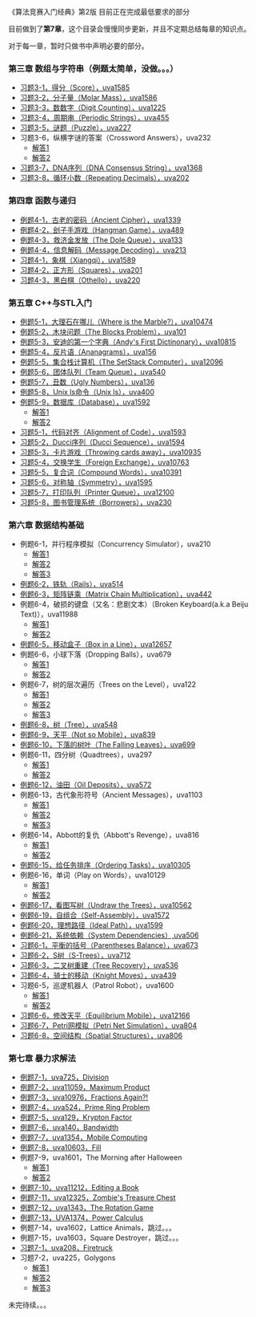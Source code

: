 《算法竞赛入门经典》第2版
目前正在完成最低要求的部分

目前做到了**第7章**，这个目录会慢慢同步更新，并且不定期总结每章的知识点。

对于每一章，暂时只做书中声明必要的部分。

### 第三章 数组与字符串（例题太简单，没做。。。）

- [习题3-1，得分（Score），uva1585](https://github.com/iltonmi/iltonmi-aoapc-bac2nd/blob/master/arrayandstring/uva1585.cpp) 
- [习题3-2，分子量（Molar Mass），uva1586](https://github.com/iltonmi/iltonmi-aoapc-bac2nd/blob/master/arrayandstring/uva1586.cpp) 
- [习题3-3，数数字（Digit Counting），uva1225](https://github.com/iltonmi/iltonmi-aoapc-bac2nd/blob/master/arrayandstring/uva1225.cpp) 
- [习题3-4，周期串（Periodic Strings），uva455](https://github.com/iltonmi/iltonmi-aoapc-bac2nd/blob/master/arrayandstring/uva455.cpp) 
- [习题3-5，谜题（Puzzle），uva227](https://github.com/iltonmi/iltonmi-aoapc-bac2nd/blob/master/arrayandstring/uva227.cpp) 
- 习题3-6，纵横字谜的答案（Crossword Answers），uva232
  - [解答1](https://github.com/iltonmi/iltonmi-aoapc-bac2nd/blob/master/arrayandstring/uva232-1.cpp) 
  - [解答2](https://github.com/iltonmi/iltonmi-aoapc-bac2nd/blob/master/arrayandstring/uva232-2.cpp) 
- [习题3-7，DNA序列（DNA Consensus String），uva1368](https://github.com/iltonmi/iltonmi-aoapc-bac2nd/blob/master/arrayandstring/uva1368.cpp) 
- [习题3-8，循环小数（Repeating Decimals），uva202](https://github.com/iltonmi/iltonmi-aoapc-bac2nd/blob/master/arrayandstring/uva202.cpp) 

### 第四章 函数与递归

- [例题4-1，古老的密码（Ancient Cipher），uva1339](https://github.com/iltonmi/iltonmi-aoapc-bac2nd/blob/master/ch4/uva1339.cpp) 
- [例题4-2，刽子手游戏（Hangman Game），uva489](https://github.com/iltonmi/iltonmi-aoapc-bac2nd/blob/master/ch4/uva489.cpp) 
- [例题4-3，救济金发放（The Dole Queue），uva133](https://github.com/iltonmi/iltonmi-aoapc-bac2nd/blob/master/ch4/uva133.cpp) 
- [例题4-4，信息解码（Message Decoding），uva213](https://github.com/iltonmi/iltonmi-aoapc-bac2nd/blob/master/ch4/uva213.cpp) 
- [习题4-1，象棋（Xiangqi），uva1589](https://github.com/iltonmi/iltonmi-aoapc-bac2nd/blob/master/ch4/uva1589.cpp) 
- [习题4-2，正方形（Squares），uva201](https://github.com/iltonmi/iltonmi-aoapc-bac2nd/blob/master/ch4/uva201.cpp) 
- [习题4-3，黑白棋（Othello），uva220](https://github.com/iltonmi/iltonmi-aoapc-bac2nd/blob/master/ch4/uva220.cpp) 

### 第五章 C++与STL入门

- [例题5-1，大理石在哪儿（Where is the Marble?），uva10474](https://github.com/iltonmi/iltonmi-aoapc-bac2nd/blob/master/ch5/uva10474.cpp) 
- [例题5-2，木块问题（The Blocks Problem），uva101](https://github.com/iltonmi/iltonmi-aoapc-bac2nd/blob/master/ch5/uva101.cpp) 
- [例题5-3，安迪的第一个字典（Andy's First Dictinonary），uva10815](https://github.com/iltonmi/iltonmi-aoapc-bac2nd/blob/master/ch5/uva10815.cpp) 
- [例题5-4，反片语（Ananagrams），uva156](https://github.com/iltonmi/iltonmi-aoapc-bac2nd/blob/master/ch5/uva156.cpp) 
- [例题5-5，集合栈计算机（The SetStack Computer），uva12096](https://github.com/iltonmi/iltonmi-aoapc-bac2nd/blob/master/ch5/uva12096.cpp) 
- [例题5-6，团体队列（Team Queue），uva540](https://github.com/iltonmi/iltonmi-aoapc-bac2nd/blob/master/ch5/uva540.cpp) 
- [例题5-7，丑数（Ugly Numbers），uva136](https://github.com/iltonmi/iltonmi-aoapc-bac2nd/blob/master/ch5/uva136.cpp) 
- [例题5-8，Unix ls命令（Unix ls），uva400](https://github.com/iltonmi/iltonmi-aoapc-bac2nd/blob/master/ch5/uva400.cpp) 
- [例题5-9，数据库（Database），uva1592](https://github.com/iltonmi/iltonmi-aoapc-bac2nd/blob/master/ch5/uva1592.cpp)
  - [解答1](https://github.com/iltonmi/iltonmi-aoapc-bac2nd/blob/master/ch5/uva1592.cpp)
  - [解答2](https://github.com/iltonmi/iltonmi-aoapc-bac2nd/blob/master/ch5/uva1592-b.cpp) 
- [习题5-1，代码对齐（Alignment of Code），uva1593](https://github.com/iltonmi/iltonmi-aoapc-bac2nd/blob/master/ch5/uva1593.cpp) 
- [习题5-2，Ducci序列（Ducci Sequence），uva1594](https://github.com/iltonmi/iltonmi-aoapc-bac2nd/blob/master/ch5/uva1594.cpp) 
- [习题5-3，卡片游戏（Throwing cards away），uva10935](https://github.com/iltonmi/iltonmi-aoapc-bac2nd/blob/master/ch5/uva10935.cpp) 
- [习题5-4，交换学生（Foreign Exchange），uva10763](https://github.com/iltonmi/iltonmi-aoapc-bac2nd/blob/master/ch5/uva10763.cpp) 
- [习题5-5，复合词（Compound Words），uva10391](https://github.com/iltonmi/iltonmi-aoapc-bac2nd/blob/master/ch5/uva10391.cpp) 
- [习题5-6，对称轴（Symmetry），uva1595](https://github.com/iltonmi/iltonmi-aoapc-bac2nd/blob/master/ch5/uva1595.cpp) 
- [习题5-7，打印队列（Printer Queue），uva12100](https://github.com/iltonmi/iltonmi-aoapc-bac2nd/blob/master/ch5/uva12100.cpp) 
- [习题5-8，图书管理系统（Borrowers），uva230](https://github.com/iltonmi/iltonmi-aoapc-bac2nd/blob/master/ch5/uva230.cpp) 

### 第六章 数据结构基础

- 例题6-1，并行程序模拟（Concurrency Simulator），uva210
  - [解答1](https://github.com/iltonmi/iltonmi-aoapc-bac2nd/blob/master/ch6/uva210.cpp) 
  - [解答2](https://github.com/iltonmi/iltonmi-aoapc-bac2nd/blob/master/ch6/uva210-b.cpp) 
  - [解答3](https://github.com/iltonmi/iltonmi-aoapc-bac2nd/blob/master/ch6/uva210-c.cpp) 
- [例题6-2，铁轨（Rails），uva514](https://github.com/iltonmi/iltonmi-aoapc-bac2nd/blob/master/ch6/uva514.cpp) 
- [例题6-3，矩阵链乘（Matrix Chain Multiplication），uva442](https://github.com/iltonmi/iltonmi-aoapc-bac2nd/blob/master/ch6/uva442.cpp) 
- 例题6-4，破损的键盘（又名：悲剧文本）（Broken Keyboard(a.k.a Beiju Text)），uva11988
  - [解答1](https://github.com/iltonmi/iltonmi-aoapc-bac2nd/blob/master/ch6/uva11988.cpp) 
  - [解答2](https://github.com/iltonmi/iltonmi-aoapc-bac2nd/blob/master/ch6/uva11988-b.cpp) 
- [例题6-5，移动盒子（Box in a Line），uva12657](https://github.com/iltonmi/iltonmi-aoapc-bac2nd/blob/master/ch6/uva12657.cpp) 
- 例题6-6，小球下落（Dropping Balls），uva679
  - [解答1](https://github.com/iltonmi/iltonmi-aoapc-bac2nd/blob/master/ch6/uva679.cpp) 
  - [解答2](https://github.com/iltonmi/iltonmi-aoapc-bac2nd/blob/master/ch6/uva679-b.cpp) 
- 例题6-7，树的层次遍历（Trees on the Level），uva122
  - [解答1](https://github.com/iltonmi/iltonmi-aoapc-bac2nd/blob/master/ch6/uva122.cpp) 
  - [解答2](https://github.com/iltonmi/iltonmi-aoapc-bac2nd/blob/master/ch6/uva210-b.cpp) 
  - [解答3](https://github.com/iltonmi/iltonmi-aoapc-bac2nd/blob/master/ch6/uva122-c.cpp) 
- [例题6-8，树（Tree），uva548](https://github.com/iltonmi/iltonmi-aoapc-bac2nd/blob/master/ch6/uva548.cpp) 
- [例题6-9，天平（Not so Mobile），uva839](https://github.com/iltonmi/iltonmi-aoapc-bac2nd/blob/master/ch6/uva839.cpp) 
- [例题6-10，下落的树叶（The Falling Leaves），uva699](https://github.com/iltonmi/iltonmi-aoapc-bac2nd/blob/master/ch6/uva699.cpp) 
- 例题6-11，四分树（Quadtrees），uva297
  - [解答1](https://github.com/iltonmi/iltonmi-aoapc-bac2nd/blob/master/ch6/uva297.cpp) 
  - [解答2](https://github.com/iltonmi/iltonmi-aoapc-bac2nd/blob/master/ch6/uva297-b.cpp) 
- [例题6-12，油田（Oil Deposits），uva572](https://github.com/iltonmi/iltonmi-aoapc-bac2nd/blob/master/ch6/uva572.cpp) 
- 例题6-13，古代象形符号（Ancient Messages），uva1103
  - [解答1](https://github.com/iltonmi/iltonmi-aoapc-bac2nd/blob/master/ch6/uva1103.cpp) 
  - [解答2](https://github.com/iltonmi/iltonmi-aoapc-bac2nd/blob/master/ch6/uva1103-b.cpp) 
  - [解答3](https://github.com/iltonmi/iltonmi-aoapc-bac2nd/blob/master/ch6/uva1103-c.cpp) 
- 例题6-14，Abbott的复仇（Abbott's Revenge），uva816
  - [解答1](https://github.com/iltonmi/iltonmi-aoapc-bac2nd/blob/master/ch6/uva816.cpp) 
  - [解答2](https://github.com/iltonmi/iltonmi-aoapc-bac2nd/blob/master/ch6/uva816-b.cpp) 
- [例题6-15，给任务排序（Ordering Tasks），uva10305](https://github.com/iltonmi/iltonmi-aoapc-bac2nd/blob/master/ch6/uva10305.cpp) 
- 例题6-16，单词（Play on Words），uva10129
  - [解答1](https://github.com/iltonmi/iltonmi-aoapc-bac2nd/blob/master/ch6/uva10129.cpp) 
  - [解答2](https://github.com/iltonmi/iltonmi-aoapc-bac2nd/blob/master/ch6/uva10129-b.cpp) 
- [例题6-17，看图写树（Undraw the Trees），uva10562](https://github.com/iltonmi/iltonmi-aoapc-bac2nd/blob/master/ch6/uva10526.cpp) 
- [例题6-19，自组合（Self-Assembly），uva1572](https://github.com/iltonmi/iltonmi-aoapc-bac2nd/blob/master/ch6/uva1572.cpp) 
- [例题6-20，理想路径（Ideal Path），uva1599](https://github.com/iltonmi/iltonmi-aoapc-bac2nd/blob/master/ch6/uva1599.cpp) 
- [例题6-21，系统依赖（System Dependencies）,uva506](https://github.com/iltonmi/iltonmi-aoapc-bac2nd/blob/master/ch6/uva506.cpp) 
- [习题6-1，平衡的括号（Parentheses Balance），uva673](https://github.com/iltonmi/iltonmi-aoapc-bac2nd/blob/master/ch6/uva673.cpp) 
- [习题6-2，S树（S-Trees），uva712](https://github.com/iltonmi/iltonmi-aoapc-bac2nd/blob/master/ch6/uva712.cpp) 
- [习题6-3，二叉树重建（Tree Recovery），uva536](https://github.com/iltonmi/iltonmi-aoapc-bac2nd/blob/master/ch6/uva536.cpp) 
- [习题6-4，骑士的移动（Knight Moves），uva439](https://github.com/iltonmi/iltonmi-aoapc-bac2nd/blob/master/ch6/uva439.cpp) 
- 习题6-5，巡逻机器人（Patrol Robot），uva1600
  - [解答1](https://github.com/iltonmi/iltonmi-aoapc-bac2nd/blob/master/ch6/uva1600.cpp) 
  - [解答2](https://github.com/iltonmi/iltonmi-aoapc-bac2nd/blob/master/ch6/uva1600-b.cpp) 
- [习题6-6，修改天平（Equilibrium Mobile），uva12166](https://github.com/iltonmi/iltonmi-aoapc-bac2nd/blob/master/ch6/uva12166.cpp) 
- [习题6-7，Petri网模拟（Petri Net Simulation），uva804](https://github.com/iltonmi/iltonmi-aoapc-bac2nd/blob/master/ch6/uva804.cpp) 
- [习题6-8，空间结构（Spatial Structures），uva806](https://github.com/iltonmi/iltonmi-aoapc-bac2nd/blob/master/ch6/uva806.cpp) 

### 第七章 暴力求解法

- [例题7-1，uva725，Division](https://github.com/iltonmi/iltonmi-aoapc-bac2nd/blob/master/ch7/uva725.cpp)
- [例题7-2，uva11059，Maximum Product](https://github.com/iltonmi/iltonmi-aoapc-bac2nd/blob/master/ch7/uva11059.cpp)
- [例题7-3，uva10976，Fractions Again?!](https://github.com/iltonmi/iltonmi-aoapc-bac2nd/blob/master/ch7/uva10976.cpp)
- [例题7-4，uva524，Prime Ring Problem](https://github.com/iltonmi/iltonmi-aoapc-bac2nd/blob/master/ch7/uva524.cpp)
- [例题7-5，uva129，Krypton Factor](https://github.com/iltonmi/iltonmi-aoapc-bac2nd/blob/master/ch7/uva129.cpp)
- [例题7-6，uva140，Bandwidth](https://github.com/iltonmi/iltonmi-aoapc-bac2nd/blob/master/ch7/uva140.cpp)
- [例题7-7，uva1354，Mobile Computing](https://github.com/iltonmi/iltonmi-aoapc-bac2nd/blob/master/ch7/uva1354.cpp)
- [例题7-8，uva10603，Fill](https://github.com/iltonmi/iltonmi-aoapc-bac2nd/blob/master/ch7/uva10603.cpp)
- 例题7-9，uva1601，The Morning after Halloween
    - [解答1](https://github.com/iltonmi/iltonmi-aoapc-bac2nd/blob/master/ch7/uva1601.cpp)
    - [解答2](https://github.com/iltonmi/iltonmi-aoapc-bac2nd/blob/master/ch7/uva1601-b.cpp)
- [例题7-10，uva11212，Editing a Book](https://github.com/iltonmi/iltonmi-aoapc-bac2nd/blob/master/ch7/uva11212.cpp)
- [例题7-11，uva12325，Zombie's Treasure Chest](https://github.com/iltonmi/iltonmi-aoapc-bac2nd/blob/master/ch7/uva12325.cpp)
- [例题7-12，uva1343，The Rotation Game](https://github.com/iltonmi/iltonmi-aoapc-bac2nd/blob/master/ch7/uva1343.cpp)
- [例题7-13，UVA1374，Power Calculus](https://github.com/iltonmi/iltonmi-aoapc-bac2nd/blob/master/ch7/uva1374.cpp)
- 例题7-14，uva1602，Lattice Animals，跳过。。。
- 例题7-15，uva1603，Square Destroyer，跳过。。。
- [习题7-1，uva208，Firetruck](https://github.com/iltonmi/iltonmi-aoapc-bac2nd/blob/master/ch7/uva208.cpp)
- 习题7-2，uva225，Golygons
    - [解答1](https://github.com/iltonmi/iltonmi-aoapc-bac2nd/blob/master/ch7/uva225.cpp)
    - [解答2](https://github.com/iltonmi/iltonmi-aoapc-bac2nd/blob/master/ch7/uva225-b.cpp)
    - [解答3](https://github.com/iltonmi/iltonmi-aoapc-bac2nd/blob/master/ch7/uva225-c.cpp)

未完待续。。。